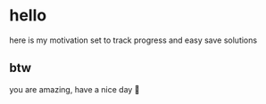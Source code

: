 # hello
here is my motivation set to track progress and easy save solutions

## btw
you are amazing, have a nice day 💖